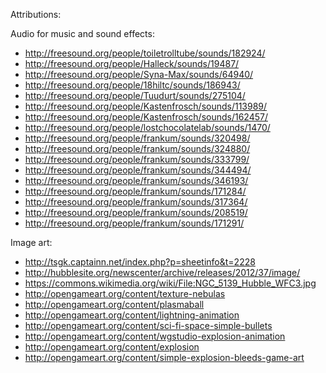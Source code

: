 Attributions:

Audio for music and sound effects:
- http://freesound.org/people/toiletrolltube/sounds/182924/
- http://freesound.org/people/Halleck/sounds/19487/
- http://freesound.org/people/Syna-Max/sounds/64940/
- http://freesound.org/people/18hiltc/sounds/186943/
- http://freesound.org/people/Tuudurt/sounds/275104/
- http://freesound.org/people/Kastenfrosch/sounds/113989/
- http://freesound.org/people/Kastenfrosch/sounds/162457/
- http://freesound.org/people/lostchocolatelab/sounds/1470/
- http://freesound.org/people/frankum/sounds/320498/
- http://freesound.org/people/frankum/sounds/324880/
- http://freesound.org/people/frankum/sounds/333799/
- http://freesound.org/people/frankum/sounds/344494/
- http://freesound.org/people/frankum/sounds/346193/
- http://freesound.org/people/frankum/sounds/171284/
- http://freesound.org/people/frankum/sounds/317364/
- http://freesound.org/people/frankum/sounds/208519/
- http://freesound.org/people/frankum/sounds/171291/

Image art:
- http://tsgk.captainn.net/index.php?p=sheetinfo&t=2228
- http://hubblesite.org/newscenter/archive/releases/2012/37/image/
- https://commons.wikimedia.org/wiki/File:NGC_5139_Hubble_WFC3.jpg
- http://opengameart.org/content/texture-nebulas
- http://opengameart.org/content/plasmaball
- http://opengameart.org/content/lightning-animation
- http://opengameart.org/content/sci-fi-space-simple-bullets
- http://opengameart.org/content/wgstudio-explosion-animation
- http://opengameart.org/content/explosion
- http://opengameart.org/content/simple-explosion-bleeds-game-art